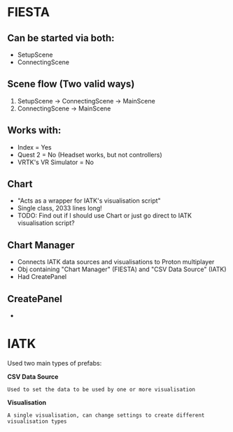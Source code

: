 # FIESTA
## Can be started via both:
- SetupScene
- ConnectingScene

## Scene flow (Two valid ways)
1) SetupScene -> ConnectingScene -> MainScene
2) ConnectingScene -> MainScene

## Works with:
- Index = Yes
- Quest 2 = No (Headset works, but not controllers)
- VRTK's VR Simulator = No

## Chart
- "Acts as a wrapper for IATK's visualisation script"
- Single class, 2033 lines long!
- TODO: Find out if I should use Chart or just go direct to IATK visualisation script?

## Chart Manager
- Connects IATK data sources and visualisations to Proton multiplayer
- Obj containing "Chart Manager" (FIESTA) and "CSV Data Source" (IATK)
- Had CreatePanel

## CreatePanel
- 



# IATK
Used two main types of prefabs:

**CSV Data Source**

    Used to set the data to be used by one or more visualisation


**Visualisation**

    A single visualisation, can change settings to create different visualisation types


  